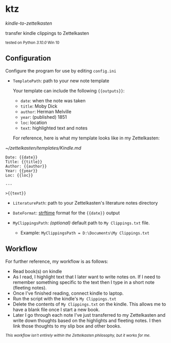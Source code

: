 # ktz

*kindle-to-zettelkasten*

transfer kindle clippings to Zettelkasten

<sup>tested on Python *3.10.0* Win 10</sup>


## Configuration

Configure the program for use by editing `config.ini`

* `TemplatePath`: path to your new note template
    
    Your template can include the following `{{outputs}}`:
    * `date`: when the note was taken
    * `title`: Moby Dick
    * `author`: Herman Melville
    * `year`: (published) 1851
    * `loc`: location
    * `text`: highlighted text and notes

    For reference, here is what my template looks like in my Zettelkasten:

*~/zettelkasten/templates/Kindle.md*

```
Date: {{date}} 
Title: {{title}}
Author: {{author}}
Year: {{year}}
Loc: {{loc}}

---

>{{text}}
```

* `LiteraturePath`: path to your Zettelkasten's literature notes directory

* `DateFormat`: [strftime](https://strftime.org/) format for the `{{date}}` output

* `MyClippingsPath`: *(optional)* default path to `My Clippings.txt` file.
    * Example: `MyClippingsPath = D:\Documents\My Clippings.txt`


## Workflow

For further reference, my workflow is as follows:

* Read book(s) on kindle
* As I read, I highlight text that I later want to write notes on. If I need to remember something specific to the text then I type in a short note (fleeting notes).
* Once I've finished reading, connect kindle to laptop.
* Run the script with the kindle's `My Clippings.txt`
* Delete the contents of `My Clippings.txt` on the kindle. This allows me to have a blank file once I start a new book.
* Later I go through each note I've just transferred to my Zettelkasten and write down thoughts based on the highlights and fleeting notes. I then link those thoughts to my slip box and other books.

<sup>*This workflow isn't entirely within the Zettelkasten philosophy, but it works for me.*</sup>